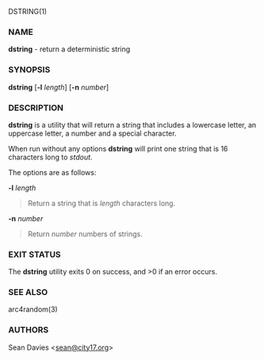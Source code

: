 DSTRING(1)

### NAME

**dstring** - return a deterministic string

### SYNOPSIS

**dstring**
\[**-l**&nbsp;*length*]
\[**-n**&nbsp;*number*]

### DESCRIPTION

**dstring**
is a utility that will return a string that includes a lowercase letter, an
uppercase letter, a number and a special character.

When run without any options
**dstring**
will print one string that is 16 characters long to
*stdout*.

The options are as follows:

**-l** *length*

> Return a string that is
> *length*
> characters long.

**-n** *number*

> Return
> *number*
> numbers of strings.

### EXIT STATUS

The **dstring** utility exits&#160;0 on success, and&#160;&gt;0 if an error occurs.

### SEE ALSO

arc4random(3)

### AUTHORS

Sean Davies &lt;[sean@city17.org](mailto:sean@city17.org)&gt;
